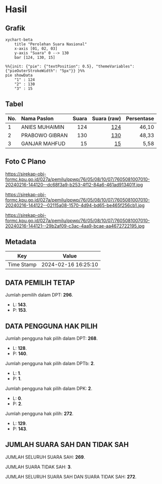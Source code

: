 # Hasil

## Grafik

```mermaid
xychart-beta
    title "Perolehan Suara Nasional"
    x-axis [01, 02, 03]
    y-axis "Suara" 0 --> 130
    bar [124, 130, 15]
```

```mermaid
%%{init: {"pie": {"textPosition": 0.5}, "themeVariables": {"pieOuterStrokeWidth": "5px"}} }%%
pie showData
    "1" : 124
    "2" : 130
    "3" : 15
```

## Tabel

| No. | Nama Paslon    | Suara | Suara (raw) | Persentase |
|:--- |:-------------- | -----:| -----------:| ----------:|
| 1   | ANIES MUHAIMIN | 124   | [124][p-1]  | 46,10      |
| 2   | PRABOWO GIBRAN | 130   | [130][p-2]  | 48,33      |
| 3   | GANJAR MAHFUD  | 15    | [15][p-3]   | 5,58       |


[p-1]: https://github.com/gigit-pemilu/pemilu-2024/blob/main/pilpres/hitung-suara/sub/76-sulawesi-barat/sub/05-majene/sub/08-banggae-timur/sub/1007-labuang-utara/sub/010-tps/sub/paslon-1.txt
[p-2]: https://github.com/gigit-pemilu/pemilu-2024/blob/main/pilpres/hitung-suara/sub/76-sulawesi-barat/sub/05-majene/sub/08-banggae-timur/sub/1007-labuang-utara/sub/010-tps/sub/paslon-2.txt
[p-3]: https://github.com/gigit-pemilu/pemilu-2024/blob/main/pilpres/hitung-suara/sub/76-sulawesi-barat/sub/05-majene/sub/08-banggae-timur/sub/1007-labuang-utara/sub/010-tps/sub/paslon-3.txt

## Foto C Plano

https://sirekap-obj-formc.kpu.go.id/027a/pemilu/ppwp/76/05/08/10/07/7605081007010-20240216-144120--dc68f3a9-b253-4f12-84a6-461ad913401f.jpg

https://sirekap-obj-formc.kpu.go.id/027a/pemilu/ppwp/76/05/08/10/07/7605081007010-20240216-144122--02115a08-1570-4d94-bd65-be465f256cb1.jpg

https://sirekap-obj-formc.kpu.go.id/027a/pemilu/ppwp/76/05/08/10/07/7605081007010-20240216-144121--29b2af09-c3ac-4aa9-bcae-aa4672722195.jpg


## Metadata

| Key        | Value               |
| ---------- | ------------------- |
| Time Stamp | 2024-02-16 16:25:10 |


## DATA PEMILIH TETAP

Jumlah pemilih dalam DPT: **296**.
 * L: **143**.
 * P: **153**.

## DATA PENGGUNA HAK PILIH

Jumlah pengguna hak pilih dalam DPT: **268**.
 * L: **128**.
 * P: **140**.

Jumlah pengguna hak pilih dalam DPTb: **2**.
 * L: **1**.
 * P: **1**.

Jumlah pengguna hak pilih dalam DPK: **2**.
 * L: **0**.
 * P: **2**.

Jumlah pengguna hak pilih: **272**.
 * L: **129**.
 * P: **143**.

## JUMLAH SUARA SAH DAN TIDAK SAH

JUMLAH SELURUH SUARA SAH: **269**.

JUMLAH SUARA TIDAK SAH: **3**.

JUMLAH SELURUH SUARA SAH DAN SUARA TIDAK SAH: **272**.


